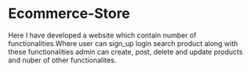 # Ecommerce-Store
Here I have developed a website which contain number of functionalities.Where user can sign_up login search product along with these functionalities admin can create, post, delete and update products and nuber of other functionalites.
